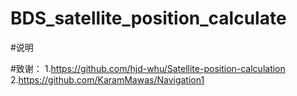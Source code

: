 # BDS_satellite_position_calculate
#说明

#致谢：
1.https://github.com/hjd-whu/Satellite-position-calculation
2.https://github.com/KaramMawas/Navigation1
